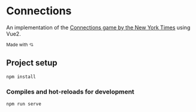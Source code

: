 # Connections
An implementation of the [Connections game by the New York Times](https://www.nytimes.com/games/connections) using Vue2.

<sub>Made with 💘 </sub>


## Project setup
```
npm install
```

### Compiles and hot-reloads for development
```
npm run serve
